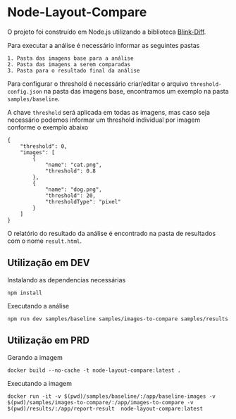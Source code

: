 # Node-Layout-Compare

O projeto foi construído em Node.js utilizando a biblioteca [Blink-Diff](https://github.com/yahoo/blink-diff).

Para executar a análise é necessário informar as seguintes pastas
```
1. Pasta das imagens base para a análise
2. Pasta das imagens a serem comparadas
3. Pasta para o resultado final da análise
```

Para configurar o threshold é necessário criar/editar o arquivo `threshold-config.json` na pasta das imagens base, encontramos um exemplo na pasta `samples/baseline`.

A chave `threshold` será aplicada em todas as imagens, mas caso seja necessário podemos informar um threshold individual por imagem conforme o exemplo abaixo
```
{
    "threshold": 0,
    "images": [
        {
            "name": "cat.png",
            "threshold": 0.8
        },
        {
            "name": "dog.png",
            "threshold": 20,
            "thresholdType": "pixel"
        }
    ]
}
```

O relatório do resultado da análise é encontrado na pasta de resultados com o nome `result.html`.

## Utilização em DEV
Instalando as dependencias necessárias
```
npm install
```
Executando a análise 
```
npm run dev samples/baseline samples/images-to-compare samples/results    
```

## Utilização em PRD
Gerando a imagem
```
docker build --no-cache -t node-layout-compare:latest .
```
Executando a imagem
```
docker run -it -v $(pwd)/samples/baseline/:/app/baseline-images -v $(pwd)/samples/images-to-compare/:/app/images-to-compare -v $(pwd)/results/:/app/report-result  node-layout-compare:latest
```
